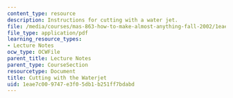 ```yaml
---
content_type: resource
description: Instructions for cutting with a water jet.
file: /media/courses/mas-863-how-to-make-almost-anything-fall-2002/1eae7c009747e3f05db1b251ff7bdabd_cuttingwiththewaterget.pdf
file_type: application/pdf
learning_resource_types:
- Lecture Notes
ocw_type: OCWFile
parent_title: Lecture Notes
parent_type: CourseSection
resourcetype: Document
title: Cutting with the Waterjet
uid: 1eae7c00-9747-e3f0-5db1-b251ff7bdabd
---
```

